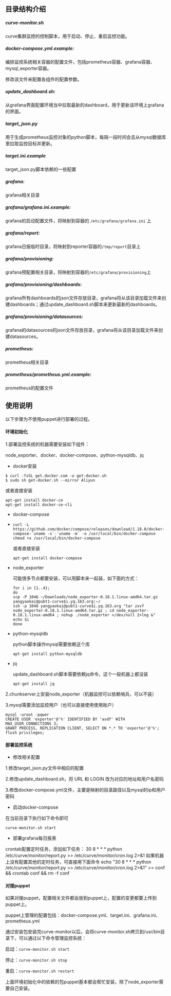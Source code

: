 ## 目录结构介绍

##### curve-monitor.sh

curve集群监控的控制脚本，用于启动、停止、重启监控功能。

##### docker-compose.yml.example:

编排监控系统相关容器的配置文件，包括prometheus容器、grafana容器、mysql_exporter容器。

修改该文件来配置各组件的配置参数。

##### update_dashboard.sh:

从grafana界面配置环境当中拉取最新的dashboard，用于更新该环境上grafana的界面。

##### target_json.py

用于生成prometheus监控对象的python脚本，每隔一段时间会去从mysql数据库里拉取监控目标并更新。

##### target.ini.example

target_json.py脚本依赖的一些配置

##### grafana:

grafana相关目录

##### grafana/grafana.ini.example:

grafana的启动配置文件，将映射到容器的 `/etc/grafana/grafana.ini` 上

##### grafana/report:
grafana日报临时目录，将映射到reporter容器的`/tmp/report`目录上

##### grafana/provisioning:

grafana预配置相关目录，将映射到容器的`/etc/grafana/provisioning`上

##### grafana/provisioning/dashboards:

grafana所有dashboards的json文件存放目录，grafana将从该目录加载文件来创建dashboards；通过update_dashboard.sh脚本来更新最新的dashboards。

##### grafana/provisioning/datasources:

grafana的datasources的json文件存放目录，grafana将从该目录加载文件来创建datasources。

##### prometheus:

prometheus相关目录

##### prometheus/prometheus.yml.example:

prometheus的配置文件



## 使用说明

以下步骤为不使用puppet进行部署的过程。

#### 环境初始化

1.部署监控系统的机器需要安装如下组件：

node_exporter、docker、docker-compose、python-mysqldb、jq

* docker安装

```
$ curl -fsSL get.docker.com -o get-docker.sh
$ sudo sh get-docker.sh --mirror Aliyun
```

或者直接安装

```
apt-get install docker-ce
apt-get install docker-ce-cli
```

* docker-compose

* ```
  curl -L https://github.com/docker/compose/releases/download/1.18.0/docker-compose-`uname -s`-`uname -m` -o /usr/local/bin/docker-compose
  chmod +x /usr/local/bin/docker-compose
  ```

  或者直接安装

  ```
  apt-get install docker-compose
  ```

* node_exporter

  可能很多节点都要安装，可以用脚本来一起装，如下面的方式：

  ```
  for i in {1..4};
  do
  scp -P 1046 ~/Downloads/node_exporter-0.18.1.linux-amd64.tar.gz yangyaokai@pubt1-curve$i.yq.163.org:~/
  ssh -p 1046 yangyaokai@pubt1-curve$i.yq.163.org "tar zxvf node_exporter-0.18.1.linux-amd64.tar.gz ; cd node_exporter-0.18.1.linux-amd64 ; nohup ./node_exporter >/dev/null 2>log &"
  echo $i
  done
  ```

* python-mysqldb

  python脚本操作mysql需要依赖这个库

  ```apt-get install python-mysqldb```

* jq

  update_dashboard.sh脚本需要依赖jq命令，这个一般机器上都没装

  ```
  apt-get install jq
  ```

2.chunkserver上安装node_exporter（机器监控可以依赖哨兵，可以不装）

3.mysql需要添加监控用户（也可以直接使用使用账户）

```
mysql -uroot -pqwer
CREATE USER 'exporter'@'%' IDENTIFIED BY 'asdf' WITH MAX_USER_CONNECTIONS 3;
GRANT PROCESS, REPLICATION CLIENT, SELECT ON *.* TO 'exporter'@'%';
flush privileges;
```



#### 部署监控系统

* 修改相关配置

1.修改target_json.py文件中相应的配置

2.修改update_dashboard.sh，将 URL 和 LOGIN 改为对应的地址和用户名密码

3.修改docker-compose.yml文件，主要是映射的目录路径以及mysql的ip和用户密码

* 启动docker-compose

在当前目录下执行如下命令即可

```curve-monitor.sh start ```

* 部署grafana每日报表

crontab配置定时任务，添加如下任务：
30 8 * * * python /etc/curve/monitor/report.py >> /etc/curve/monitor/cron.log 2>&1
如果机器上没有配置其他的定时任务，可直接用下面命令
echo "30 8 * * * python /etc/curve/monitor/report.py >> /etc/curve/monitor/cron.log 2>&1" >> conf && crontab conf && rm -f conf




#### 对接puppet

如果对接puppet，配置相关文件都会放到puppet上，配置的变更都要上传到puppet上。

puppet上管理的配置包括：docker-compose.yml、target.ini、grafana.ini、prometheus.yml

通过安装包安装完curve-monitor以后，会将curve-monitor.sh拷贝到/usr/bin目录下，可以通过以下命令管理监控系统：

启动：```curve-monitor.sh start```

停止：```curve-monitor.sh stop```

重启：```curve-monitor.sh restart```

上面环境初始化中的依赖的包puppet基本都会帮忙安装，除了node_exporter需要自己安装。
